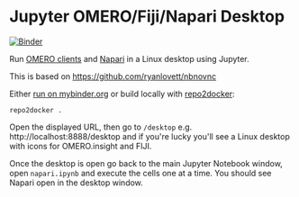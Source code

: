 # Jupyter OMERO/Fiji/Napari Desktop
[![Binder](https://mybinder.org/badge_logo.svg)](https://mybinder.org/v2/gh/manics/jupyter-omeroanalysis-desktop/napari-binder?filepath=napari.ipynb)


Run [OMERO clients](https://www.openmicroscopy.org/omero/downloads/) and [Napari](http://napari.org/) in a Linux desktop using Jupyter.

This is based on https://github.com/ryanlovett/nbnovnc

Either [run on mybinder.org](https://mybinder.org/v2/gh/manics/jupyter-omeroanalysis-desktop/napari-binder?filepath=napari.ipynb) or build locally with [repo2docker](https://repo2docker.readthedocs.io/):
```
repo2docker .
```

Open the displayed URL, then go to `/desktop` e.g. http://localhost:8888/desktop and if you're lucky you'll see a Linux desktop with icons for OMERO.insight and FIJI.

Once the desktop is open go back to the main Jupyter Notebook window, open `napari.ipynb` and execute the cells one at a time. You should see Napari open in the desktop window.
